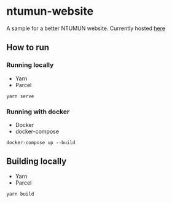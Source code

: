 # ntumun-website
A sample for a better NTUMUN website. Currently hosted [here](https://ntumun.solderneer.me)

## How to run
### Running locally
* Yarn
* Parcel

```
yarn serve
```

### Running with docker
* Docker
* docker-compose

```
docker-compose up --build 
```

## Building locally
* Yarn
* Parcel

```
yarn build
```
